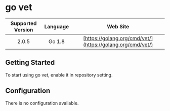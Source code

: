 # go vet

| Supported Version | Language | Web Site |
|:--:|:--:|:--:|
| 2.0.5 | Go 1.8 | [https://golang.org/cmd/vet/](https://golang.org/cmd/vet/) |

## Getting Started

To start using go vet, enable it in repository setting.

## Configuration

There is no configuration available.

